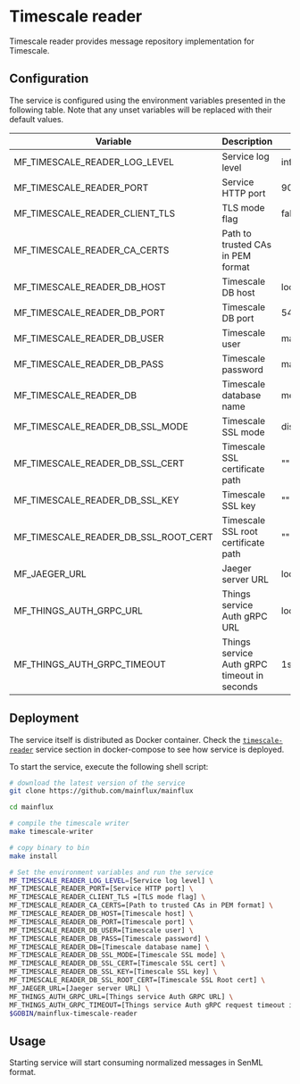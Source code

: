 # Timescale reader

Timescale reader provides message repository implementation for Timescale.

## Configuration

The service is configured using the environment variables presented in the
following table. Note that any unset variables will be replaced with their
default values.

| Variable                             | Description                                 | Default        |
|--------------------------------------|---------------------------------------------|----------------|
| MF_TIMESCALE_READER_LOG_LEVEL        | Service log level                           | info           |
| MF_TIMESCALE_READER_PORT             | Service HTTP port                           | 9011           |
| MF_TIMESCALE_READER_CLIENT_TLS       | TLS mode flag                               | false          |
| MF_TIMESCALE_READER_CA_CERTS         | Path to trusted CAs in PEM format           |                |
| MF_TIMESCALE_READER_DB_HOST          | Timescale DB host                           | localhost      |
| MF_TIMESCALE_READER_DB_PORT          | Timescale DB port                           | 5432           |
| MF_TIMESCALE_READER_DB_USER          | Timescale user                              | mainflux       |
| MF_TIMESCALE_READER_DB_PASS          | Timescale password                          | mainflux       |
| MF_TIMESCALE_READER_DB               | Timescale database name                     | messages       |
| MF_TIMESCALE_READER_DB_SSL_MODE      | Timescale SSL mode                          | disabled       |
| MF_TIMESCALE_READER_DB_SSL_CERT      | Timescale SSL certificate path              | ""             |
| MF_TIMESCALE_READER_DB_SSL_KEY       | Timescale SSL key                           | ""             |
| MF_TIMESCALE_READER_DB_SSL_ROOT_CERT | Timescale SSL root certificate path         | ""             |
| MF_JAEGER_URL                        | Jaeger server URL                           | localhost:6831 |
| MF_THINGS_AUTH_GRPC_URL              | Things service Auth gRPC URL                | localhost:7000 |
| MF_THINGS_AUTH_GRPC_TIMEOUT          | Things service Auth gRPC timeout in seconds | 1s             |

## Deployment

The service itself is distributed as Docker container. Check the [`timescale-reader`](https://github.com/mainflux/mainflux/blob/master/docker/addons/timescale-reader/docker-compose.yml#L17-L41) service section in docker-compose to see how service is deployed.

To start the service, execute the following shell script:

```bash
# download the latest version of the service
git clone https://github.com/mainflux/mainflux

cd mainflux

# compile the timescale writer
make timescale-writer

# copy binary to bin
make install

# Set the environment variables and run the service
MF_TIMESCALE_READER_LOG_LEVEL=[Service log level] \
MF_TIMESCALE_READER_PORT=[Service HTTP port] \
MF_TIMESCALE_READER_CLIENT_TLS =[TLS mode flag] \
MF_TIMESCALE_READER_CA_CERTS=[Path to trusted CAs in PEM format] \
MF_TIMESCALE_READER_DB_HOST=[Timescale host] \
MF_TIMESCALE_READER_DB_PORT=[Timescale port] \
MF_TIMESCALE_READER_DB_USER=[Timescale user] \
MF_TIMESCALE_READER_DB_PASS=[Timescale password] \
MF_TIMESCALE_READER_DB=[Timescale database name] \
MF_TIMESCALE_READER_DB_SSL_MODE=[Timescale SSL mode] \
MF_TIMESCALE_READER_DB_SSL_CERT=[Timescale SSL cert] \
MF_TIMESCALE_READER_DB_SSL_KEY=[Timescale SSL key] \
MF_TIMESCALE_READER_DB_SSL_ROOT_CERT=[Timescale SSL Root cert] \
MF_JAEGER_URL=[Jaeger server URL] \
MF_THINGS_AUTH_GRPC_URL=[Things service Auth GRPC URL] \
MF_THINGS_AUTH_GRPC_TIMEOUT=[Things service Auth gRPC request timeout in seconds] \
$GOBIN/mainflux-timescale-reader
```

## Usage

Starting service will start consuming normalized messages in SenML format.
